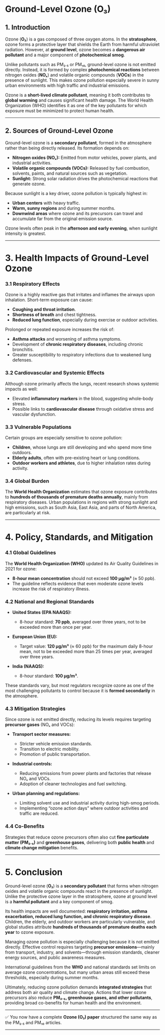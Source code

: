 # **Ground-Level Ozone (O₃)**

## 1. Introduction

Ozone (**O₃**) is a gas composed of three oxygen atoms. In the **stratosphere**, ozone forms a protective layer that shields the Earth from harmful ultraviolet radiation. However, at **ground level**, ozone becomes a **dangerous air pollutant** and a major component of **photochemical smog**.

Unlike pollutants such as PM₂.₅ or PM₁₀, ground-level ozone is not emitted directly. Instead, it is formed by complex **photochemical reactions** between nitrogen oxides (**NOₓ**) and volatile organic compounds (**VOCs**) in the presence of sunlight. This makes ozone pollution especially severe in sunny urban environments with high traffic and industrial emissions.

Ozone is a **short-lived climate pollutant**, meaning it both contributes to **global warming** and causes significant health damage. The World Health Organization (WHO) identifies it as one of the key pollutants for which exposure must be minimized to protect human health.

---

## 2. Sources of Ground-Level Ozone

Ground-level ozone is a **secondary pollutant**, formed in the atmosphere rather than being directly released. Its formation depends on:

* **Nitrogen oxides (NOₓ):** Emitted from motor vehicles, power plants, and industrial activities.
* **Volatile organic compounds (VOCs):** Released by fuel combustion, solvents, paints, and natural sources such as vegetation.
* **Sunlight:** Strong solar radiation drives the photochemical reactions that generate ozone.

Because sunlight is a key driver, ozone pollution is typically highest in:

* **Urban centers** with heavy traffic.
* **Warm, sunny regions** and during summer months.
* **Downwind areas** where ozone and its precursors can travel and accumulate far from the original emission source.

Ozone levels often peak in the **afternoon and early evening**, when sunlight intensity is greatest.

---

# **3. Health Impacts of Ground-Level Ozone**

### 3.1 Respiratory Effects

Ozone is a highly reactive gas that irritates and inflames the airways upon inhalation. Short-term exposure can cause:

* **Coughing and throat irritation**.
* **Shortness of breath** and chest tightness.
* **Reduced lung function**, especially during exercise or outdoor activities.

Prolonged or repeated exposure increases the risk of:

* **Asthma attacks** and worsening of asthma symptoms.
* Development of **chronic respiratory diseases**, including chronic bronchitis.
* Greater susceptibility to respiratory infections due to weakened lung defenses.

### 3.2 Cardiovascular and Systemic Effects

Although ozone primarily affects the lungs, recent research shows systemic impacts as well:

* Elevated **inflammatory markers** in the blood, suggesting whole-body stress.
* Possible links to **cardiovascular disease** through oxidative stress and vascular dysfunction.

### 3.3 Vulnerable Populations

Certain groups are especially sensitive to ozone pollution:

* **Children**, whose lungs are still developing and who spend more time outdoors.
* **Elderly adults**, often with pre-existing heart or lung conditions.
* **Outdoor workers and athletes**, due to higher inhalation rates during activity.

### 3.4 Global Burden

The **World Health Organization** estimates that ozone exposure contributes to **hundreds of thousands of premature deaths annually**, mainly from respiratory diseases. Urban populations in regions with strong sunlight and high emissions, such as South Asia, East Asia, and parts of North America, are particularly at risk.

---

# **4. Policy, Standards, and Mitigation**

### 4.1 Global Guidelines

The **World Health Organization (WHO)** updated its Air Quality Guidelines in 2021 for ozone:

* **8-hour mean concentration** should not exceed **100 µg/m³** (≈ 50 ppb).
* The guideline reflects evidence that even moderate ozone levels increase the risk of respiratory illness.

### 4.2 National and Regional Standards

* **United States (EPA NAAQS):**

  * 8-hour standard: **70 ppb**, averaged over three years, not to be exceeded more than once per year.
* **European Union (EU):**

  * Target value: **120 µg/m³** (≈ 60 ppb) for the maximum daily 8-hour mean, not to be exceeded more than 25 times per year, averaged over three years.
* **India (NAAQS):**

  * 8-hour standard: **100 µg/m³**.

These standards vary, but most regulators recognize ozone as one of the most challenging pollutants to control because it is **formed secondarily** in the atmosphere.

### 4.3 Mitigation Strategies

Since ozone is not emitted directly, reducing its levels requires targeting **precursor gases** (NOₓ and VOCs):

* **Transport sector measures:**

  * Stricter vehicle emission standards.
  * Transition to electric mobility.
  * Promotion of public transportation.

* **Industrial controls:**

  * Reducing emissions from power plants and factories that release NOₓ and VOCs.
  * Adoption of cleaner technologies and fuel switching.

* **Urban planning and regulations:**

  * Limiting solvent use and industrial activity during high-smog periods.
  * Implementing “ozone action days” where outdoor activities and traffic are reduced.

### 4.4 Co-Benefits

Strategies that reduce ozone precursors often also cut **fine particulate matter (PM₂.₅)** and **greenhouse gases**, delivering both **public health** and **climate change mitigation** benefits.

---

# **5. Conclusion**

Ground-level ozone (**O₃**) is a **secondary pollutant** that forms when nitrogen oxides and volatile organic compounds react in the presence of sunlight. Unlike the protective ozone layer in the stratosphere, ozone at ground level is a **harmful pollutant** and a key component of smog.

Its health impacts are well documented: **respiratory irritation, asthma exacerbation, reduced lung function, and chronic respiratory disease**. Children, the elderly, and outdoor workers are particularly vulnerable, and global studies attribute **hundreds of thousands of premature deaths each year** to ozone exposure.

Managing ozone pollution is especially challenging because it is not emitted directly. Effective control requires targeting **precursor emissions**—mainly from transport, industry, and solvents—through emission standards, cleaner energy sources, and public awareness measures.

International guidelines from the **WHO** and national standards set limits on average ozone concentrations, but many urban areas still exceed these thresholds, especially during summer months.

Ultimately, reducing ozone pollution demands **integrated strategies** that address both air quality and climate change. Actions that lower ozone precursors also reduce **PM₂.₅, greenhouse gases, and other pollutants**, providing broad co-benefits for human health and the environment.

---

✅ You now have a complete **Ozone (O₃) paper** structured the same way as the PM₂.₅ and PM₁₀ articles.

---
